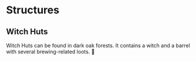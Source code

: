 # Structures

## Witch Huts

Witch Huts can be found in dark oak forests. It contains a witch and a barrel with several brewing-related loots. 🧙
